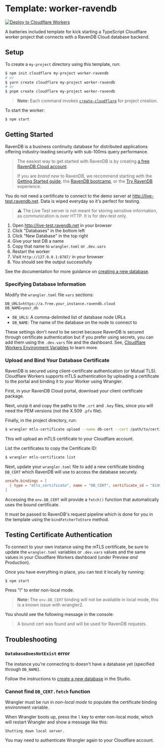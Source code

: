 # Template: worker-ravendb

[![Deploy to Cloudflare Workers](https://deploy.workers.cloudflare.com/button)](https://deploy.workers.cloudflare.com/?url=https://github.com/ravendb/cloudflare-template-worker)

A batteries included template for kick starting a TypeScript Cloudflare worker project that connects with a RavenDB Cloud database backend.

## Setup

To create a `my-project` directory using this template, run:

```sh
$ npm init cloudflare my-project worker-ravendb
# or
$ yarn create cloudflare my-project worker-ravendb
# or
$ pnpm create cloudflare my-project worker-ravendb
```

> **Note:** Each command invokes [`create-cloudflare`](https://www.npmjs.com/package/create-cloudflare) for project creation.

To start the worker:

```sh
$ npm start
```

## Getting Started

RavenDB is a business continuity database for distributed applications offering industry-leading security with sub-100ms query performance.

> The easiest way to get started with RavenDB is by creating [a free RavenDB Cloud account](cloud-signup).
>
> If you are _brand new_ to RavenDB, we recommend starting with the [Getting Started guide](docs-get-started), the [RavenDB bootcamp](learn-bootcamp), or the [Try RavenDB](learn-demo) experience.

You do not need a certificate to connect to the demo server at http://live-test.ravendb.net. Data is wiped everyday so it's perfect for testing.

> ⚠ The Live Test server is not meant for storing sensitive information, as communication is over HTTP. It is for dev-test only.

1. Open http://live-test.ravendb.net in your browser
1. Click "Databases" in the bottom left
1. Click "New Database" in the top right
1. Give your test DB a name
1. Copy that name to `wrangler.toml` or `.dev.vars`
1. Restart the worker
1. Visit `http://127.0.0.1:8787/` in your browser
1. You should see the output successfully

See the documentation for more guidance on [creating a new database](docs-create-db).

### Specifying Database Information

Modify the `wrangler.toml` file `vars` sections:

```
DB_URLS=https://a.free.your_instance.ravendb.cloud
DB_NAME=your_db
```

- `DB_URLS`: A comma-delimited list of database node URLs
- `DB_NAME`: The name of the database on the node to connect to

These settings don't _need_ to be secret because RavenDB is secured through certificate authentication but if you prefer using secrets, you can add them using the `.dev.vars` file and the dashboard. See, [Cloudflare Workers Environment Variables](cf-env) to learn more.

### Upload and Bind Your Database Certificate

RavenDB is secured using client-certificate authentication (or Mutual TLS). Cloudflare Workers supports mTLS authentication by uploading a certificate to the portal and binding it to your Worker using Wrangler.

First, in your RavenDB Cloud portal, download your client certificate package.

Next, unzip it and copy the paths to the `.crt` and `.key` files, since you will need the PEM versions (not the X.509 `.pfx` file).

Finally, in the project directory, run:

```sh
$ wrangler mtls-certificate upload --name db-cert --cert /path/to/certificate.pem --key /path/to/certificate.key
```

This will upload an mTLS certificate to your Cloudflare account.

List the certificates to copy the Certificate ID:

```sh
$ wrangler mtls-certificate list
```

Next, update your `wrangler.toml` file to add a new certificate binding `DB_CERT` which RavenDB will use to access the database securely.

```toml
unsafe.bindings = [
  { type = "mtls_certificate", name = "DB_CERT", certificate_id = "814954ba-22ba-4d26-8da7-940425f2e1c6" }
]
```

Accessing the `env.DB_CERT` will provide a `fetch()` function that automatically uses the bound certificate.

It must be passed to RavenDB's request pipeline which is done for you in the template using the `bindFetcherToStore` method.

## Testing Certificate Authentication

To connect to your own instance using the mTLS certificate, be sure to update the `wrangler.toml` variables or `.dev.vars` values and the same values in your Cloudflare Workers dashboard (under Preview _and_ Production).

Once you have everything in place, you can test it locally by running:

```sh
$ npm start
```

Press "l" to enter non-local mode.

> **Note:** The `env.DB_CERT` binding will not be available in local mode, this is a known issue with wrangler2.

You should see the following message in the console:

> A bound cert was found and will be used for RavenDB requests.

## Troubleshooting

### `DatabaseDoesNotExist` error

The instance you're connecting to doesn't have a database yet (specified through `DB_NAME`).

Follow the instructions to [create a new database](docs-create-db) in the Studio.

### Cannot find `DB_CERT.fetch` function

Wrangler must be run in _non-local mode_ to populate the certificate binding environment variable.

When Wrangler boots up, press the `l` key to enter non-local mode, which will restart Wrangler and show a message like this:

```
Shutting down local server.
```

You may need to authenticate Wrangler again to your Cloudflare account.

[cloud-signup]: https://cloud.ravendb.net?utm_source=github&utm_medium=web&utm_campaign=github_template_cloudflare_worker&utm_content=cloud_signup
[docs-get-started]: https://ravendb.net/docs/article-page/csharp/start/getting-started?utm_source=github&utm_medium=web&utm_campaign=github_template_cloudflare_worker&utm_content=docs_get_started
[docs-create-db]: https://ravendb.net/docs/article-page/csharp/studio/database/create-new-database/general-flow?utm_source=github&utm_medium=web&utm_campaign=github_template_cloudflare_worker&utm_content=docs_new_db
[learn-bootcamp]: https://ravendb.net/learn/bootcamp?utm_source=github&utm_medium=web&utm_campaign=github_template_cloudflare_worker&utm_content=learn_bootcamp
[learn-demo]: https://demo.ravendb.net/?utm_source=github&utm_medium=web&utm_campaign=github_template_cloudflare_worker&utm_content=learn_demo
[cf-env]: https://developers.cloudflare.com/workers/platform/environment-variables/
